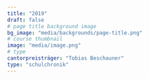 ```yaml
---
title: "2019"
draft: false
# page title background image
bg_image: "media/backgrounds/page-title.png"
# course thumbnail
image: "media/image.png"
# type
cantorpreisträger: "Tobias Beschauner"
type: "schulchronik"
---
```


